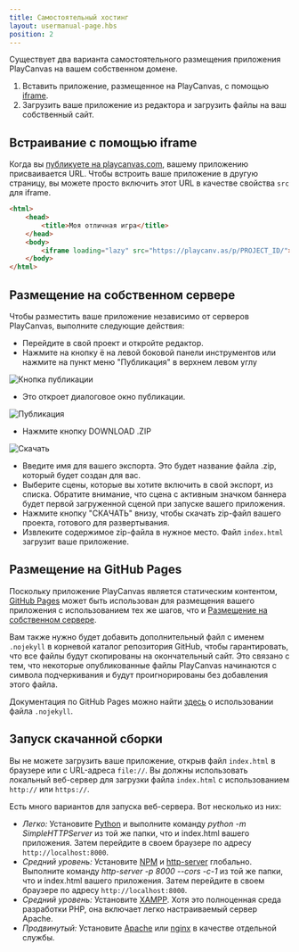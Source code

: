 ```yaml
---
title: Самостоятельный хостинг
layout: usermanual-page.hbs
position: 2
---
```


Существует два варианта самостоятельного размещения приложения PlayCanvas на вашем собственном домене.

1. Вставить приложение, размещенное на PlayCanvas, с помощью [iframe][1].
2. Загрузить ваше приложение из редактора и загрузить файлы на ваш собственный сайт.

## Встраивание с помощью iframe

Когда вы [публикуете на playcanvas.com][2], вашему приложению присваивается URL. Чтобы встроить ваше приложение в другую страницу, вы можете просто включить этот URL в качестве свойства `src` для iframe.

```html
<html>
    <head>
        <title>Моя отличная игра</title>
    </head>
    <body>
        <iframe loading="lazy" src="https://playcanv.as/p/PROJECT_ID/"></iframe>
    </body>
</html>
```

## Размещение на собственном сервере

Чтобы разместить ваше приложение независимо от серверов PlayCanvas, выполните следующие действия:

* Перейдите в свой проект и откройте редактор.
* Нажмите на кнопку <span class="pc-icon">&#57911;</span> на левой боковой панели инструментов или нажмите на пункт меню "Публикация" в верхнем левом углу

![Кнопка публикации][3]

* Это откроет диалоговое окно публикации.

![Публикация][4]

* Нажмите кнопку DOWNLOAD .ZIP

![Скачать][5]

* Введите имя для вашего экспорта. Это будет название файла .zip, который будет создан для вас.
* Выберите сцены, которые вы хотите включить в свой экспорт, из списка. Обратите внимание, что сцена с активным значком баннера будет первой загруженной сценой при запуске вашего приложения.
* Нажмите кнопку "СКАЧАТЬ" внизу, чтобы скачать zip-файл вашего проекта, готового для развертывания.
* Извлеките содержимое zip-файла в нужное место. Файл `index.html` загрузит ваше приложение.

## Размещение на GitHub Pages

Поскольку приложение PlayCanvas является статическим контентом, [GitHub Pages][12] может быть использован для размещения вашего приложения с использованием тех же шагов, что и [Размещение на собственном сервере](#self-hosting-on-your-own-server).

Вам также нужно будет добавить дополнительный файл с именем `.nojekyll` в корневой каталог репозитория GitHub, чтобы гарантировать, что все файлы будут скопированы на окончательный сайт. Это связано с тем, что некоторые опубликованные файлы PlayCanvas начинаются с символа подчеркивания и будут проигнорированы без добавления этого файла.

Документация по GitHub Pages можно найти [здесь][13] о использовании файла `.nojekyll`.

## Запуск скачанной сборки

Вы не можете загрузить ваше приложение, открыв файл `index.html` в браузере или с URL-адреса `file://`. Вы должны использовать локальный веб-сервер для загрузки файла `index.html` с использованием `http://` или `https://`.

Есть много вариантов для запуска веб-сервера. Вот несколько из них:

* *Легко:* Установите [Python][6] и выполните команду *python -m SimpleHTTPServer* из той же папки, что и index.html вашего приложения. Затем перейдите в своем браузере по адресу `http://localhost:8000`.
* *Средний уровень:* Установите [NPM][10] и [http-server][11] глобально. Выполните команду *http-server -p 8000 --cors -c-1* из той же папки, что и index.html вашего приложения. Затем перейдите в своем браузере по адресу `http://localhost:8000`.
* *Средний уровень:* Установите [XAMPP][7]. Хотя это полноценная среда разработки PHP, она включает легко настраиваемый сервер Apache.
* *Продвинутый:* Установите [Apache][8] или [nginx][9] в качестве отдельной службы.

[1]: https://developer.mozilla.org/en-US/docs/Web/HTML/Element/iframe
[2]: /user-manual/publishing/web/playcanvas-hosting
[3]: /images/user-manual/publishing/toolbar-publish.png
[4]: /images/user-manual/publishing/dialog-publish.png
[5]: /images/user-manual/publishing/dialog-publish-download.png
[6]: https://www.python.org/
[7]: https://www.apachefriends.org/index.html
[8]: https://httpd.apache.org/
[9]: https://www.nginx.com/
[10]: https://www.npmjs.com/
[11]: https://www.npmjs.com/package/http-server
[12]: https://pages.github.com/
[13]: https://docs.github.com/en/pages/getting-started-with-github-pages/about-github-pages#static-site-generators
